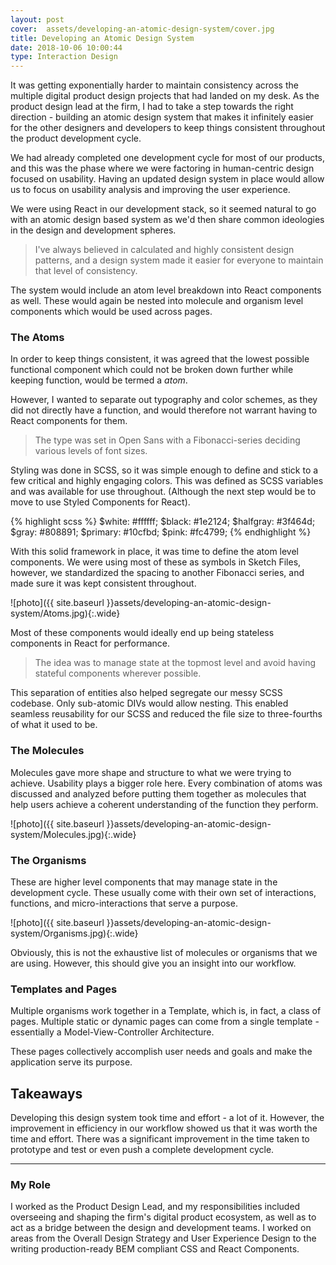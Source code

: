 ```yaml
---
layout: post
cover:  assets/developing-an-atomic-design-system/cover.jpg
title: Developing an Atomic Design System
date: 2018-10-06 10:00:44
type: Interaction Design
---
```


It was getting exponentially harder to maintain consistency across the multiple digital product design projects that had landed on my desk. As the product design lead at the firm, I had to take a step towards the right direction - building an atomic design system that makes it infinitely easier for the other designers and developers to keep things consistent throughout the product development cycle. 

We had already completed one development cycle for most of our products, and this was the phase where we were factoring in human-centric design focused on usability. Having an updated design system in place would allow us to focus on usability analysis and improving the user experience. 

We were using React in our development stack, so it seemed natural to go with an atomic design based system as we'd then share common ideologies in the design and development spheres.

> I've always believed in calculated and highly consistent design patterns, and a design system made it easier for everyone to maintain that level of consistency.

The system would include an atom level breakdown into React components as well. These would again be nested into molecule and organism level components which would be used across pages.

### The Atoms

In order to keep things consistent, it was agreed that the lowest possible functional component which could not be broken down further while keeping function, would be termed a _atom_.

However, I wanted to separate out typography and color schemes, as they did not directly have a function, and would therefore not warrant having to React components for them.

> The type was set in Open Sans with a Fibonacci-series deciding various levels of font sizes.

Styling was done in SCSS, so it was simple enough to define and stick to a few critical and highly engaging colors. This was defined as SCSS variables and was available for use throughout. (Although the next step would be to move to use Styled Components for React).

{% highlight scss %}
$white: #ffffff;
$black: #1e2124;
$halfgray: #3f464d;
$gray: #808891;
$primary: #10cfbd;
$pink: #fc4799;
{% endhighlight %}

With this solid framework in place, it was time to define the atom level components. We were using most of these as symbols in Sketch Files, however, we standardized the spacing to another Fibonacci series, and made sure it was kept consistent throughout. 

![photo]({{ site.baseurl }}assets/developing-an-atomic-design-system/Atoms.jpg){:.wide}

Most of these components would ideally end up being stateless components in React for performance. 

> The idea was to manage state at the topmost level and avoid having stateful components wherever possible.

This separation of entities also helped segregate our messy SCSS codebase. Only sub-atomic DIVs would allow nesting. This enabled seamless reusability for our SCSS and reduced the file size to three-fourths of what it used to be.

### The Molecules

Molecules gave more shape and structure to what we were trying to achieve. Usability plays a bigger role here. Every combination of atoms was discussed and analyzed before putting them together as molecules that help users achieve a coherent understanding of the function they perform.

![photo]({{ site.baseurl }}assets/developing-an-atomic-design-system/Molecules.jpg){:.wide}

### The Organisms

These are higher level components that may manage state in the development cycle. These usually come with their own set of interactions, functions, and micro-interactions that serve a purpose. 

![photo]({{ site.baseurl }}assets/developing-an-atomic-design-system/Organisms.jpg){:.wide}

Obviously, this is not the exhaustive list of molecules or organisms that we are using. However, this should give you an insight into our workflow.

### Templates and Pages

Multiple organisms work together in a Template, which is, in fact, a class of pages. Multiple static or dynamic pages can come from a single template - essentially a Model-View-Controller Architecture. 

These pages collectively accomplish user needs and goals and make the application serve its purpose.

## Takeaways

Developing this design system took time and effort - a lot of it. However, the improvement in efficiency in our workflow showed us that it was worth the time and effort. There was a significant improvement in the time taken to prototype and test or even push a complete development cycle.

---

### My Role

I worked as the Product Design Lead, and my responsibilities included overseeing and shaping the firm's digital product ecosystem, as well as to act as a bridge between the design and development teams. I worked on areas from the Overall Design Strategy and User Experience Design to the writing production-ready BEM compliant CSS and React Components.